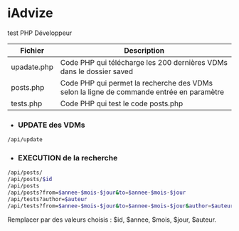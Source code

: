 # iAdvize
test  PHP Développeur

| Fichier | Description |
| ------ | ------ |
| upadate.php | Code PHP qui télécharge les 200 dernières VDMs dans le dossier saved |
| posts.php | Code PHP qui permet la recherche des VDMs selon la ligne de commande entrée en paramètre |
| tests.php | Code PHP qui test le code posts.php |

- ### UPDATE des VDMs
 ```sh
 /api/update
  ```
 - ### EXECUTION de la recherche
 ```sh
 /api/posts/
 /api/posts/$id
 /api/posts
 /api/posts?from=$annee-$mois-$jour&to=$annee-$mois-$jour
 /api/tests?author=$auteur	
 /api/tests?from=$annee-$mois-$jour&to=$annee-$mois-$jour&author=$auteur
 ```
 Remplacer par des valeurs choisis : $id, $annee, $mois, $jour, $auteur.
